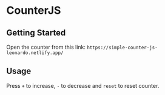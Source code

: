 # CounterJS

## Getting Started

Open the counter from this link: `https://simple-counter-js-leonardo.netlify.app/`

## Usage
Press `+` to increase, `-` to decrease and `reset` to reset counter.
